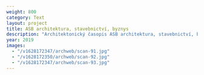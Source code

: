```yaml
---
weight: 800
category: Text
layout: project
title: ASB architektura, stavebnictví, byznys
description: "Architektonický časopis ASB architektura, stavebnictví, byznys zveřejnil text o 5. ročníku České ceny za architekturu"
year: 2019
images:
  - "/v1628172347/archweb/scan-91.jpg"
  - "/v1628172350/archweb/scan-92.jpg"
  - "/v1628172347/archweb/scan-93.jpg"
---
```

